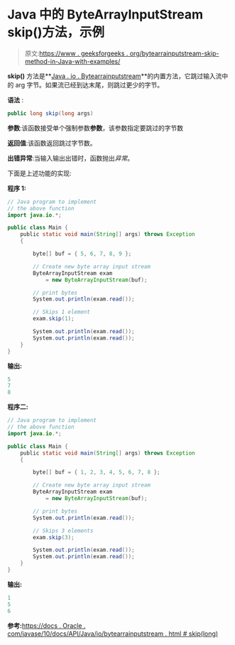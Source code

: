# Java 中的 ByteArrayInputStream skip()方法，示例

> 原文:[https://www . geeksforgeeks . org/bytearrainputstream-skip-method-in-Java-with-examples/](https://www.geeksforgeeks.org/bytearrayinputstream-skip-method-in-java-with-examples/)

**skip()** 方法是**[Java . io . Bytearrainputstream](https://www.geeksforgeeks.org/io-bytearrayinputstream-class-java/)**的内置方法，它跳过输入流中的 arg 字节。如果流已经到达末尾，则跳过更少的字节。

**语法** :

```java
public long skip(long args)
```

**参数**:该函数接受单个强制参数**参数**，该参数指定要跳过的字节数

**返回值**:该函数返回跳过字节数。

**出错异常**:当输入输出出错时，函数抛出*异常*。

下面是上述功能的实现:

**程序 1:**

```java
// Java program to implement
// the above function
import java.io.*;

public class Main {
    public static void main(String[] args) throws Exception
    {

        byte[] buf = { 5, 6, 7, 8, 9 };

        // Create new byte array input stream
        ByteArrayInputStream exam
            = new ByteArrayInputStream(buf);

        // print bytes
        System.out.println(exam.read());

        // Skips 1 element
        exam.skip(1);

        System.out.println(exam.read());
        System.out.println(exam.read());
    }
}
```

**输出:**

```java
5
7
8

```

**程序二:**

```java
// Java program to implement
// the above function
import java.io.*;

public class Main {
    public static void main(String[] args) throws Exception
    {

        byte[] buf = { 1, 2, 3, 4, 5, 6, 7, 8 };

        // Create new byte array input stream
        ByteArrayInputStream exam
            = new ByteArrayInputStream(buf);

        // print bytes
        System.out.println(exam.read());

        // Skips 3 elements
        exam.skip(3);

        System.out.println(exam.read());
        System.out.println(exam.read());
    }
}
```

**输出:**

```java
1
5
6

```

**参考:**[https://docs . Oracle . com/javase/10/docs/API/Java/io/bytearrainputstream . html # skip(long)](https://docs.oracle.com/javase/10/docs/api/java/io/ByteArrayInputStream.html#skip(long))